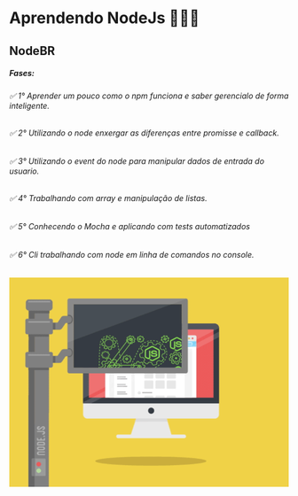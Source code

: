 # Aprendendo NodeJs 🚀📗💪
## NodeBR

##### Fases:
###### ✅ 1° Aprender um pouco como o npm funciona e saber gerencialo de forma inteligente.
###### ✅ 2° Utilizando o node enxergar as diferenças entre promisse e callback.
###### ✅ 3° Utilizando o event do node para manipular dados de entrada do usuario.
###### ✅ 4° Trabalhando com array e manipulação de listas.
###### ✅ 5° Conhecendo o Mocha e aplicando com tests automatizados
###### ✅ 6° Cli trabalhando com node em linha de comandos no console.

![Node.JS](https://github.com/lourencovitor/aprendendoNodeJs/blob/master/nodejs-dribbble_1.gif)
